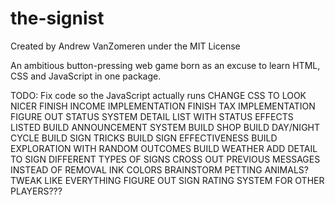 # the-signist

Created by Andrew VanZomeren under the MIT License

An ambitious button-pressing web game born as an excuse to learn HTML, CSS and JavaScript in one package.

TODO:
Fix code so the JavaScript actually runs
CHANGE CSS TO LOOK NICER
FINISH INCOME IMPLEMENTATION
FINISH TAX IMPLEMENTATION
FIGURE OUT STATUS SYSTEM
  DETAIL LIST WITH STATUS EFFECTS LISTED
BUILD ANNOUNCEMENT SYSTEM
BUILD SHOP
BUILD DAY/NIGHT CYCLE
BUILD SIGN TRICKS
BUILD SIGN EFFECTIVENESS
BUILD EXPLORATION WITH RANDOM OUTCOMES
BUILD WEATHER
ADD DETAIL TO SIGN
  DIFFERENT TYPES OF SIGNS
  CROSS OUT PREVIOUS MESSAGES INSTEAD OF REMOVAL
  INK COLORS
BRAINSTORM
PETTING ANIMALS?
TWEAK LIKE EVERYTHING
FIGURE OUT SIGN RATING SYSTEM FOR OTHER PLAYERS???
